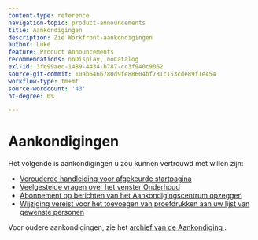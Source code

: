 ```yaml
---
content-type: reference
navigation-topic: product-announcements
title: Aankondigingen
description: Zie Workfront-aankondigingen
author: Luke
feature: Product Announcements
recommendations: noDisplay, noCatalog
exl-id: 3fe99aec-1489-4434-b787-cc3f940c9062
source-git-commit: 10ab6466780d9fe88604bf781c153cde89f1e454
workflow-type: tm+mt
source-wordcount: '43'
ht-degree: 0%

---
```


# Aankondigingen

Het volgende is aankondigingen u zou kunnen vertrouwd met willen zijn:

<!--* [Enhanced Analytics deprecation guide](/help/quicksilver/product-announcements/announcements/enhanced-analytics-deprecation.md)-->
* [Verouderde handleiding voor afgekeurde startpagina](/help/quicksilver/product-announcements/announcements/legacy-home-deprecation.md)
* [Veelgestelde vragen over het venster Onderhoud](../../product-announcements/announcements/maintenance-window-faq.md)
* [Abonnement op berichten van het Aankondigingscentrum opzeggen](unsubscribe-from-ac-messages.md)
* [Wijziging vereist voor het toevoegen van proefdrukken aan uw lijst van gewenste personen](proofhq-domain-change-workfront.md)



Voor oudere aankondigingen, zie het [ archief van de Aankondiging ](announcement-archive/announcement-archive.md).
